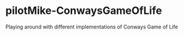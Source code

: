 # pilotMike-ConwaysGameOfLife
Playing around with different implementations of Conways Game of Life
